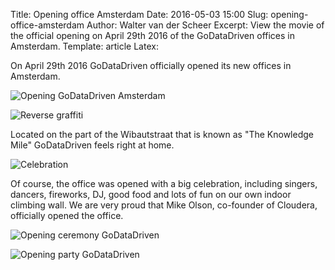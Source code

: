 Title: Opening office Amsterdam
Date: 2016-05-03 15:00
Slug: opening-office-amsterdam
Author: Walter van der Scheer
Excerpt: View the movie of the official opening on April 29th 2016 of the GoDataDriven offices in Amsterdam.
Template: article
Latex:

<span class="lead">
On April 29th 2016 GoDataDriven officially opened its new offices in Amsterdam. </span>

![Opening GoDataDriven Amsterdam](/static/images/officeopening/godatadriven-singers-2.jpg "Opening GoDataDriven Amsterdam")

![Reverse graffiti](/static/images/officeopening/godatadriven-nowopen.jpg "GoDataDriven now open in Amsterdam")

Located on the part of the Wibautstraat that is known as "The Knowledge Mile" GoDataDriven feels right at home. 

![Celebration](/static/images/officeopening/godatadriven-confetti.jpg "Celebration")

Of course, the office was opened with a big celebration, including singers, dancers, fireworks, DJ, good food and lots of fun on our own indoor climbing wall. We are very proud that Mike Olson, co-founder of Cloudera, officially opened the office.

![Opening ceremony GoDataDriven](/static/images/officeopening/godatadriven-opening.jpg "Opening ceremony")

![Opening party GoDataDriven](/static/images/officeopening/godatadriven-party.jpg "Opening party GoDataDriven")


